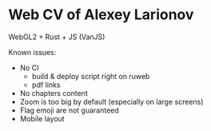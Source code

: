 # Web CV of Alexey Larionov
WebGL2 + Rust + JS (VanJS)

Known issues:
- No CI
   - build & deploy script right on ruweb
   - pdf links
- No chapters content
- Zoom is too big by default (especially on large screens)
- Flag emoji are not guaranteed
- Mobile layout